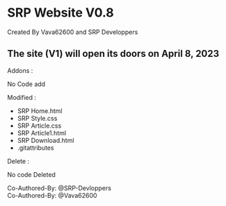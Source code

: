 # SRP Website V0.8

Created By Vava62600 and SRP Developpers


## The site (V1) will open its doors on April 8, 2023 ##


Addons :

No Code add

Modified :
- SRP Home.html
- SRP Style.css
- SRP Article.css
- SRP Article1.html
- SRP Download.html
- .gitattributes


Delete :

No code Deleted

Co-Authored-By: @SRP-Devloppers <br>
Co-Authored-By: @Vava62600
